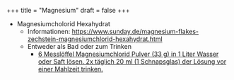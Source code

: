 +++
title = "Magnesium"
draft = false
+++

-   Magnesiumcholorid Hexahydrat
    -   Informationen: <https://www.sunday.de/magnesium-flakes-zechstein-magnesiumchlorid-hexahydrat.html>
    -   Entweder als Bad oder zum Trinken
        -   [6 Messlöffel Magnesiumchlorid Pulver (33 g) in 1 Liter Wasser oder Saft lösen. 2x täglich 20 ml (1 Schnapsglas) der Lösung vor einer Mahlzeit trinken.](https://www.eurapon.de/magnesiumchlorid-zum-einnehmen-trinken-pulver-15190615)